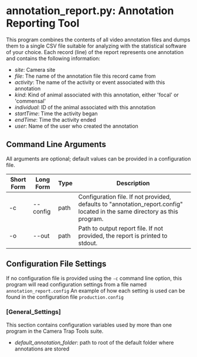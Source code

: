 # annotation_report.py: Annotation Reporting Tool

This program combines the contents of all video annotation files and dumps
them to a single CSV file suitable for analyzing with the statistical software
of your choice.  Each record (line) of the report represents one annotation and contains the following information:
* _site_: Camera site
* _file_: The name of the annotation file this record came from
* _activity_: The name of the activity or event associated with this annotation
* _kind_: Kind of animal associated with this annotation, either 'focal' or 'commensal'
* _individual_: ID of the animal associated with this annotation
* _startTime_: Time the activity began
* _endTime_: Time the activity ended
* _user_: Name of the user who created the annotation

## Command Line Arguments

All arguments are optional; default values can be provided in a configuration file.

Short Form|Long Form|Type|Description
----------|---------|----|-----------
-c| --config|    path|      Configuration file.  If not provided, defaults to "annotation_report.config" located in the same directory as this program.
-o| --out|       path|      Path to output report file.  If not provided, the report is printed to stdout.

## Configuration File Settings
If no configuration file is provided using the ```-c``` command line option, this program will read configuration settings from a file named 
```annotation_report.config``` An example of how each setting is used can be found in the configuration file ```production.config```

### [General_Settings]   
This section contains configuration variables used by more than one program in the Camera Trap Tools suite.   

* _default_annotation_folder_: path to root of the default folder where annotations are stored
